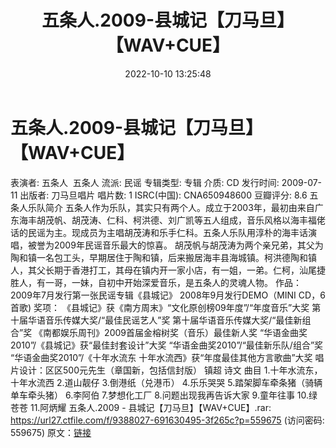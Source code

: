 ﻿---
title: 五条人.2009-县城记【刀马旦】【WAV+CUE】
date: 2022-10-10 13:25:48
categories: WAV车载音乐、镜像
tags: 华语中文
---
# 五条人.2009-县城记【刀马旦】【WAV+CUE】

表演者: 五条人  五条人
流派: 民谣
专辑类型: 专辑
介质: CD
发行时间: 2009-07-11
出版者: 刀马旦唱片
唱片数: 1
ISRC(中国): CNA650948600
豆瓣评分: 8.6
五条人乐队简介
五条人作为乐队，其实只有两个人。成立于2003年，最初由来自广东海丰胡茂帆、胡茂涛、仁科、柯洪德、刘广凯等五人组成，音乐风格以海丰福佬话的民谣为主。现成员为主唱胡茂涛和乐手仁科。五条人乐队用淳朴的海丰话演唱，被誉为2009年民谣音乐最大的惊喜。
胡茂帆与胡茂涛为两个亲兄弟，其父为陶和镇一名包工头，早期居住于陶和镇，后来搬居海丰县海城镇。柯洪德陶和镇人，其父长期于香港打工，其母在镇内开一家小店，有一姐，一弟。仁柯，汕尾捷胜人，有一哥，一妹，自初中开始深爱音乐，是五条人的灵魂人物。
作品：
2009年7月发行第一张民谣专辑《县城记》
2008年9月发行DEMO（MINI CD，6首歌)
奖项：
《县城记》获《南方周末》“文化原创榜09年度”/“年度音乐”大奖
第十届华语音乐传媒大奖/“最佳民谣艺人”奖
第十届华语音乐传媒大奖/“最佳新组合”奖
《南都娱乐周刊》2009首届金榕树奖（音乐）最佳新人奖
“华语金曲奖2010”/《县城记》获“最佳封套设计”大奖
“华语金曲奖2010”/“最佳新乐队/组合”奖
“华语金曲奖2010”/《十年水流东 十年水流西》获“年度最佳其他方言歌曲”大奖
唱片设计：区区500元先生（章国新，包括信封版） 镇超 诗文
曲目
1.十年水流东，十年水流西
2.道山靓仔
3.倒港纸（兑港币）
4.乐乐哭哭
5.踏架脚车牵条猪（骑辆单车牵头猪）
6.李阿伯
7.梦想化工厂
8.问题出现我再告诉大家
9.童年往事
10.绿苍苍
11.阿炳耀
五条人.2009 - 县城记【刀马旦】【WAV+CUE】.rar:
https://url27.ctfile.com/f/9388027-691630495-3f265c?p=559675
(访问密码: 559675)
原文：[链接](https://blog.sina.com.cn/s/blog_1647c7e7601030zux.html)